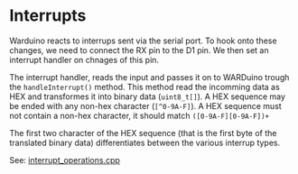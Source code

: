 # Interrupts

Warduino reacts to interrups sent via the serial port. To hook onto these changes, 
we need to connect the RX pin to the D1 pin. We then set an interrupt handler on
chnages of this pin.

The interrupt handler, reads the input and passes it on to WARDuino trough the 
`handleInterrupt()` method. This method read the incomming data as HEX and 
transformes it into binary data (`uint8_t[]`). A HEX sequence may be ended with
any non-hex character (`[^0-9A-F]`). A HEX sequence must not contain a non-hex 
character, it should match `([0-9A-F][0-9A-F])+`

The first two character of the HEX sequence (that is the first byte of the 
translated binary data) differentiates between the various interrup types.

See: [interrupt_operations.cpp](../interrupt_operations.cpp)